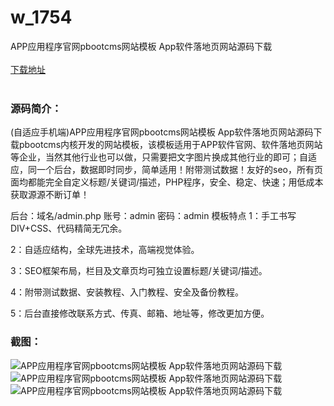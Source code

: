 # w_1754
APP应用程序官网pbootcms网站模板 App软件落地页网站源码下载
<br/></br>
[下载地址](https://www.uuid2.com/1754.html "下载地址")
<br/></br>
<h3>源码简介：</h3>
<p>(自适应手机端)APP应用程序官网pbootcms网站模板 App软件落地页网站源码下载pbootcms内核开发的网站模板，该模板适用于APP软件官网、软件落地页网站等企业，当然其他行业也可以做，只需要把文字图片换成其他行业的即可；自适应，同一个后台，数据即时同步，简单适用！附带测试数据！友好的seo，所有页面均都能完全自定义标题/关键词/描述，PHP程序，安全、稳定、快速；用低成本获取源源不断订单！<p>
<p>后台：域名/admin.php
账号：admin
密码：admin
模板特点
1：手工书写DIV+CSS、代码精简无冗余。<p>
<p>2：自适应结构，全球先进技术，高端视觉体验。<p>
<p>3：SEO框架布局，栏目及文章页均可独立设置标题/关键词/描述。<p>
<p>4：附带测试数据、安装教程、入门教程、安全及备份教程。<p>
<p>5：后台直接修改联系方式、传真、邮箱、地址等，修改更加方便。<p>
<h3>截图：</h3>
<img src="https://www.uuid2.com/wp-content/uploads/img/202112/c5ab350549.jpg" alt="APP应用程序官网pbootcms网站模板 App软件落地页网站源码下载"><img src="https://www.uuid2.com/wp-content/uploads/img/202112/b5cfd9e881.jpg" alt="APP应用程序官网pbootcms网站模板 App软件落地页网站源码下载"><img src="https://www.uuid2.com/wp-content/uploads/img/202112/fb8af7f241.jpg" alt="APP应用程序官网pbootcms网站模板 App软件落地页网站源码下载">

